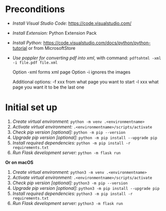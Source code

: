 # Preconditions

* *Install Visual Studio Code:*    https://code.visualstudio.com/
* *Install Extension:*   Python Extension Pack
* *Install Python:*   https://code.visualstudio.com/docs/python/python-tutorial or from  MicrosoftStore
* *Use poppler for converting pdf into xml*, with command:
  `pdftohtml -xml -i file.pdf file.xml`

  Option -xml forms xml page
  Option -i ignores the images

  Additional options:
  -f xxx from what page you want to start
  -l xxx what page you want it to be the last one

# Initial set up

1. *Create virtual environment:*   ```python -m venv .<environmentname>```
2. *Activate virtual environment:*  ```.<environmentname>/scripts/activate```
3. *Check pip version [optional]:*   ```python -m pip --version```
4. *Upgrade pip version [optional]*:   ```python -m pip install --upgrade pip```
5. *Install required dependencies:*   ```python -m pip install -r requirements.txt```
6. *Run Flask development server:* `python -m flask run`

**Or on macOS**

1. *Create virtual environment:*   ```python3 -m venv .<environmentname>```
2. *Activate virtual environment:*  ```.<environmentname>/scripts/activate```
3. *Check pip version [optional]:*   ```python3 -m pip --version```
4. *Upgrade pip version [optional]*:   ```python3 -m pip install --upgrade pip```
5. *Install required dependencies:*   ```python3 -m pip install -r requirements.txt```
6. *Run Flask development server:* `python3 -m flask run`

